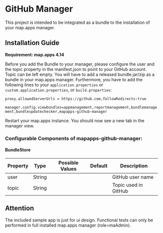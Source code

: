 # GitHub Manager
This project is intended to be integrated as a bundle to the installation of your map.apps manager.

## Installation Guide
**Requirement: map.apps 4.14**

Before you add the Bundle to your manager, please configure the user and the topic property in the manifest.json to point to your GitHub account. Topic can be left empty.
You will have to add a released bundle.jar/zip as a bundle in your map.apps manager.
Furthermore, you have to add the following lines to your  `application.properties` or `custom.application.properties`, or `build.properties`:

`proxy.allowedServerUrls = https://github.com,followRedirects:true`

`manager.config.viewbundles=appmanagement,reportmanagement,bundlemanagement,bundleupdatechecker,mapapps-github-manager`

Restart your map.apps instance. You should now see a new tab in the manager view.

### Configurable Components of mapapps-github-manager:

#### BundleStore
 | Property                       | Type    | Possible Values               | Default            | Description                          |
 |--------------------------------|---------|-------------------------------|--------------------|--------------------------------------|
 | user                           | String  |                               |                    | GitHub user name                     |
 | topic                          | String  |                               |                    | Topic used in GitHub                 |


## Attention

The included sample app is just for ui design. Functional tests can only be performed in full installed map.apps manager (role=maAdmin).
